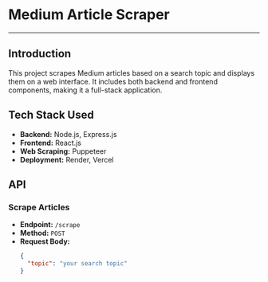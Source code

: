 # Medium Article Scraper

----------------------------------------------------------------------------------------------------------------------------------------------------------------------------------

## Introduction

This project scrapes Medium articles based on a search topic and displays them on a web interface. It includes both backend and frontend components, making it a full-stack application.

## Tech Stack Used

- **Backend:** Node.js, Express.js
- **Frontend:** React.js
- **Web Scraping:** Puppeteer
- **Deployment:** Render, Vercel

## API

### Scrape Articles
- **Endpoint:** `/scrape`
- **Method:** `POST`
- **Request Body:**
  ```json
  {
    "topic": "your search topic"
  }
